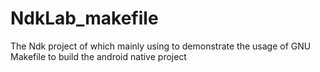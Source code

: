 # NdkLab_makefile
The Ndk project of which mainly using to demonstrate the usage of GNU Makefile to build the android native project
